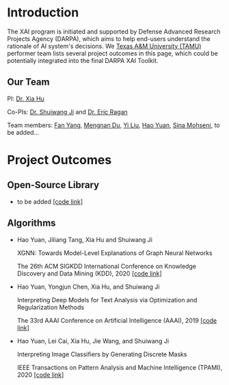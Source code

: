 # Introduction 
The XAI program is initiated and supported by Defense Advanced Research Projects Agency (DARPA), which aims to help end-users understand the rationale of AI system's decisions. We [Texas A&M University (TAMU)](https://www.tamu.edu/) performer team lists several project outcomes in this page, which could be potentially integrated into the final DARPA XAI Toolkit.


## Our Team
PI: [Dr. Xia Hu](https://people.engr.tamu.edu/xiahu/index.html)

Co-PIs: [Dr. Shuiwang Ji](http://people.tamu.edu/~sji/) and [Dr. Eric Ragan](https://www.cise.ufl.edu/~eragan/)

Team members: [Fan Yang](http://people.tamu.edu/~nacoyang/), [Mengnan Du](https://mengnandu.com/), [Yi Liu](http://people.tamu.edu/~yiliu/), [Hao Yuan](https://sites.google.com/site/hyuanustc), [Sina Mohseni](http://people.tamu.edu/~sina.mohseni/), to be added...  

# Project Outcomes

## Open-Source Library

- to be added [[code link]]()

## Algorithms

- Hao Yuan, Jiliang Tang, Xia Hu and Shuiwang Ji

  XGNN: Towards Model-Level Explanations of Graph Neural Networks 
  
  The 26th ACM SIGKDD International Conference on Knowledge Discovery and Data Mining (KDD), 2020 [[code link]](https://github.com/divelab/DIG/tree/main/dig/xgraph/XGNN)

- Hao Yuan, Yongjun Chen, Xia Hu, and Shuiwang Ji

  Interpreting Deep Models for Text Analysis via Optimization and Regularization Methods

  The 33rd AAAI Conference on Artificial Intelligence (AAAI), 2019 [[code link]](https://github.com/Nate1874/text_vis)

- Hao Yuan, Lei Cai, Xia Hu, Jie Wang, and Shuiwang Ji    

  Interpreting Image Classifiers by Generating Discrete Masks 

  IEEE Transactions on Pattern Analysis and Machine Intelligence (TPAMI), 2020 [[code link]](https://github.com/Nate1874/image_explain)
